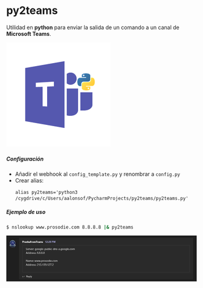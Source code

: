 # py2teams

Utilidad en **python** para enviar la salida de un comando a un canal de **Microsoft Teams**.

![](./imgs/py2teams_logo.png)

##### Configuración
- Añadir el webhook al `config_template.py` y renombrar a `config.py`
- Crear alias:
  ```
  alias py2teams='python3 /cygdrive/c/Users/aalonsof/PycharmProjects/py2teams/py2teams.py'
  ```

##### Ejemplo de uso
```sh
$ nslookup www.prosodie.com 8.8.8.8 |& py2teams
```

![](./imgs/ejemplo_teams.jpg)

